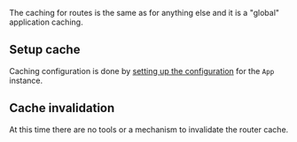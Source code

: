 The caching for routes is the same as for anything else and
it is a "global" application caching. 

Setup cache
-----------

Caching configuration is done by [setting up the configuration](../utils/caching.md)
for the `App` instance.

Cache invalidation
------------------

At this time there are no tools or a mechanism to invalidate the router cache.

